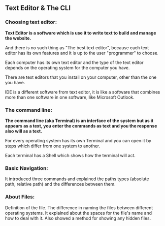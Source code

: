 ## Text Editor & The CLI


### Choosing text editor:

 
**Text Editor is a software which is use it to write text to build and manage the website.**

And there is no such thing as "The best text editor", because each text editor has its own features and it is up to the user "programmer" to choose.

Each computer has its own text editor and the type of the text editor depends on the operating system for the computer you have.

There are text editors that you install on your computer, other than the one you have.

IDE is a different software from text editor, it is like a software that combines more than one software in one software, like Microsoft Outlook.

 

### The command line:

**The command line (aka Terminal) is an interface of the system but as it appears as a text, you enter the commands as text and you the response also will as a text.**

For every operating system has its own Terminal and you can open it by steps which differ from one system to another.

Each terminal has a Shell which shows how the terminal will act.

 

### Basic Navigation:

It introduced three commands and explained the paths types (absolute path, relative path) and the differences between them.

 

### About Files:

Definition of the file. The difference in naming the files between different operating systems. It explained about the spaces for the file's name and how to deal with it. Also showed a method for showing any hidden files.